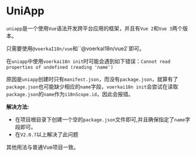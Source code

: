 # UniApp

`uniapp`是一个使用`Vue`语法开发跨平台应用的框架，并且有`Vue 2`和`Vue 3`两个版本。

只需要使用`@voerkaI18n/vue`和``@voerkaI18n/vue2`即可。

在`uniapp`中使用`voerkai18n init`时可能会遇到如下错误：`Cannot read properties of undefined (reading 'name')`

原因是`uniapp`创建时只有`manifest.json`，而没有`package.json`，就算有了`package.json`也可能缺少相应的`name`字段，`voerkai18n init`会尝试在读取`package.json`的`name`作为`i18nScope.id`，因此会报错。

**解决方法:**

- 在项目根目录下创建一个空的`package.json`文件即可,并且确保指定了`name`字段即可。
- 在`V2.0.7`以上解决了此问题

其他用法与普通Vue项目一致。
